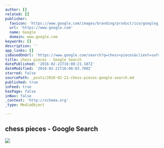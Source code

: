 ```yaml
---
author: []
related: []
publisher:
  favicon: 'https://www.google.com/images/branding/product/ico/googleg_lodp.ico'
  url: 'https://www.google.com'
  name: Google
  domain: www.google.com
keywords: []
description: ''
app_links: []
isBasedOnUrl: 'https://www.google.com/search?q=chess+pieces&client=safari&hl=en-us&prmd=isavn&source=lnms&tbm=isch&sa=X&ved=0ahUKEwiI37S0nYnLAhVDVh4KHbfwDeAQ_AUIBygB&biw=375&bih=559#imgrc=YnU-4BrM3xuYQM%3A'
title: chess pieces - Google Search
datePublished: '2016-02-21T16:08:21.187Z'
dateModified: '2016-02-21T16:08:03.700Z'
starred: false
sourcePath: _posts/2016-02-21-chess-pieces-google-search.md
published: true
inFeed: true
hasPage: false
inNav: false
_context: 'http://schema.org'
_type: MediaObject

---
```

<article style=""><h1>chess pieces - Google Search</h1><img src="https://encrypted-tbn1.gstatic.com/images?q=tbn:ANd9GcRLzHz38pcNsCf3mr9Ne_XPFCxjfvlRR7QhheSGIXzd_UP692QqS6_uUDBN" /></article>